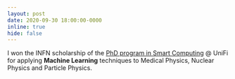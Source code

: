 ```yaml
---
layout: post
date: 2020-09-30 18:00:00-0000
inline: true
hide: false
---
```


I won the INFN scholarship of the [PhD program in Smart Computing](https://smartcomputing.unifi.it/) @ UniFi for applying **Machine Learning** techniques to Medical Physics, Nuclear Physics and Particle Physics.
